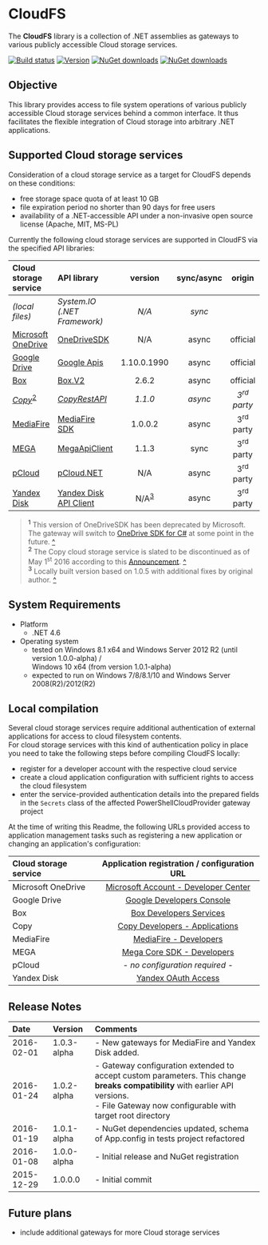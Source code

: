 # CloudFS
The **CloudFS** library is a collection of .NET assemblies as gateways to various publicly accessible Cloud storage services.

[![Build status](https://ci.appveyor.com/api/projects/status/wjyq2wugi651ut0x/branch/master?svg=true)](https://ci.appveyor.com/project/viciousviper/cloudfs)
[![Version](https://img.shields.io/nuget/v/CloudFS.svg)](https://www.nuget.org/packages/CloudFS)
[![NuGet downloads](https://img.shields.io/nuget/dt/CloudFS.svg)](https://www.nuget.org/packages/CloudFS)
[![NuGet downloads](https://img.shields.io/nuget/dt/CloudFS-Signed.svg)](https://www.nuget.org/packages/CloudFS-Signed)

## Objective

This library provides access to file system operations of various publicly accessible Cloud storage services behind a common interface. It thus facilitates the flexible integration of Cloud storage into arbitrary .NET applications.

## Supported Cloud storage services

Consideration of a cloud storage service as a target for CloudFS depends on these conditions:

- free storage space quota of at least 10 GB
- file expiration period no shorter than 90 days for free users
- availability of a .NET-accessible API under a non-invasive open source license (Apache, MIT, MS-PL)

Currently the following cloud storage services are supported in CloudFS via the specified API libraries:

| Cloud storage service                                            | API library                                                             | version     | sync/async | origin    | status |
| :--------------------------------------------------------------- | :---------------------------------------------------------------------- | :---------: | :--------: | :-------: | :----: |
| *(local files)*                                                  | *System.IO (.NET Framework)*                                            | *N/A*       | *sync*     |           | stable |
| [Microsoft OneDrive](https://onedrive.live.com/ "OneDrive")      | [OneDriveSDK](https://github.com/OneDrive/onedrive-explorer-win)        | N/A         | async      | official  | stable<sup id="a1">[1](#f1)</sup> |
| [Google Drive](https://drive.google.com/ "Google Drive")         | [Google Apis](https://github.com/google/google-api-dotnet-client)       | 1.10.0.1990 | async      | official  | stable |
| [Box](https://app.box.com/ "Box")                                | [Box.V2](https://github.com/box/box-windows-sdk-v2)                     | 2.6.2       | async      | official  | stable |
| *[Copy](https://www.copy.com/ "Copy")*<sup id="a2">[2](#f2)</sup> | *[CopyRestAPI](https://github.com/saguiitay/CopyRestAPI)*              | *1.1.0*     | *async*    | *3<sup>rd</sup> party* | *experimental* |
| [MediaFire](https://www.mediafire.com "MediaFire")               | [MediaFire SDK](https://github.com/MediaFire/mediafire-csharp-open-sdk) | 1.0.0.2     | async      | 3<sup>rd</sup> party | experimental |
| [MEGA](https://mega.co.nz/ "MEGA")                               | [MegaApiClient](https://github.com/gpailler/MegaApiClient)              | 1.1.3       | sync       | 3<sup>rd</sup> party | stable |
| [pCloud](https://www.pcloud.com/ "pCloud")                       | [pCloud.NET](https://github.com/nirinchev/pCloud.NET)                   | N/A         | async      | 3<sup>rd</sup> party | stable |
| [Yandex Disk](https://disk.yandex.com/client/disk "Yandex Disk") | [Yandex Disk API Client](https://github.com/raidenyn/yandexdisk.client) | N/A<sup id="a2">[3](#f3)</sup>  | async      | 3<sup>rd</sup> party | experimental |

> <sup><b id="f1">1</b></sup> This version of OneDriveSDK has been deprecated by Microsoft. The gateway will switch to [OneDrive SDK for C#](https://github.com/OneDrive/onedrive-sdk-csharp) at some point in the future. [^](#a1)<br/>
> <sup><b id="f2">2</b></sup> The Copy cloud storage service is slated to be discontinued as of May 1<sup>st</sup> 2016 according to this [Announcement](https://www.copy.com/page/home;cs_login:login;;section:plans). [^](#a2)<br/>
> <sup><b id="f3">3</b></sup> Locally built version based on 1.0.5 with additional fixes by original author. [^](#a3)


## System Requirements

- Platform
  - .NET 4.6
- Operating system
  - tested on Windows 8.1 x64 and Windows Server 2012 R2 (until version 1.0.0-alpha) /<br/>Windows 10 x64 (from version 1.0.1-alpha)
  - expected to run on Windows 7/8/8.1/10 and Windows Server 2008(R2)/2012(R2)

## Local compilation

Several cloud storage services require additional authentication of external applications for access to cloud filesystem contents.<br/>For cloud storage services with this kind of authentication policy in place you need to take the following steps before compiling CloudFS locally:

- register for a developer account with the respective cloud service
- create a cloud application configuration with sufficient rights to access the cloud filesystem
- enter the service-provided authentication details into the prepared fields in the `Secrets` class of the affected PowerShellCloudProvider gateway project

At the time of writing this Readme, the following URLs provided access to application management tasks such as registering a new application or changing an application's configuration:

| Cloud storage service | Application registration / configuration URL           |
| :-------------------- | :----------------------------------------------------: |
| Microsoft OneDrive    | [Microsoft Account - Developer Center](https://account.live.com/developers/applications/index) |
| Google Drive          | [Google Developers Console](https://console.developers.google.com) |
| Box                   | [Box Developers Services](https://app.box.com/developers/services/edit/) |
| Copy                  | [Copy Developers - Applications](https://developers.copy.com/applications) |
| MediaFire             | [MediaFire - Developers](https://www.mediafire.com/index.php#settings/applications) |
| MEGA                  | [Mega Core SDK - Developers](https://mega.nz/#sdk)     |
| pCloud                | *- no configuration required -*                        |
| Yandex Disk           | [Yandex OAuth Access](https://oauth.yandex.com/)       |

## Release Notes

| Date       | Version     | Comments                                                                       |
| :--------- | :---------- | :----------------------------------------------------------------------------- |
| 2016-02-01 | 1.0.3-alpha | - New gateways for MediaFire and Yandex Disk added.                            |
| 2016-01-24 | 1.0.2-alpha | - Gateway configuration extended to accept custom parameters. This change **breaks compatibility** with earlier API versions.<br/>- File Gateway now configurable with target root directory |
| 2016-01-19 | 1.0.1-alpha | - NuGet dependencies updated, schema of App.config in tests project refactored |
| 2016-01-08 | 1.0.0-alpha | - Initial release and NuGet registration                                       |
| 2015-12-29 | 1.0.0.0     | - Initial commit                                                               |

## Future plans

- include additional gateways for more Cloud storage services
